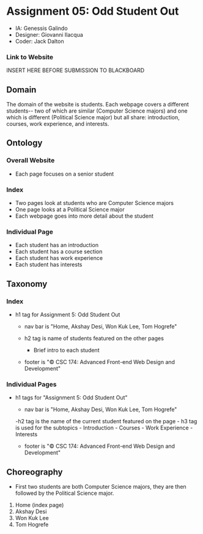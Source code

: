 # Assignment 05: Odd Student Out
- IA: Genessis Galindo
- Designer: Giovanni Ilacqua
- Coder: Jack Dalton

### Link to Website
INSERT HERE BEFORE SUBMISSION TO BLACKBOARD

## Domain
The domain of the website is students. Each webpage covers a different students-- two of which are similar (Computer Science majors) and one which is different (Political Science major) but all share: introduction, courses, work experience, and interests.

## Ontology
### Overall Website
- Each page focuses on a senior student
### Index
- Two pages look at students who are Computer Science majors
- One page looks at a Political Science major
- Each webpage goes into more detail about the student
### Individual Page
- Each student has an introduction
- Each student has a course section
- Each student has work experience
- Each student has interests

## Taxonomy
### Index
- h1 tag for Assignment 5: Odd Student Out
	- nav bar is "Home, Akshay Desi, Won Kuk Lee, Tom Hogrefe"

	- h2 tag is name of students featured on the other pages
		- Brief intro to each student

	- footer is "© CSC 174: Advanced Front-end Web Design and Development"

### Individual Pages
- h1 tags for "Assignment 5: Odd Student Out"
	- nav bar is "Home, Akshay Desi, Won Kuk Lee, Tom Hogrefe"

	-h2 tag is the name of the current student featured on the page
		- h3 tag is used for the subtopics
		- Introduction
		- Courses
		- Work Experience
		- Interests
	- footer is "© CSC 174: Advanced Front-end Web Design and Development"

## Choreography
- First two students are both Computer Science majors, they are then followed by the Political Science major.
1. Home (index page)
2. Akshay Desi
3. Won Kuk Lee
4. Tom Hogrefe
